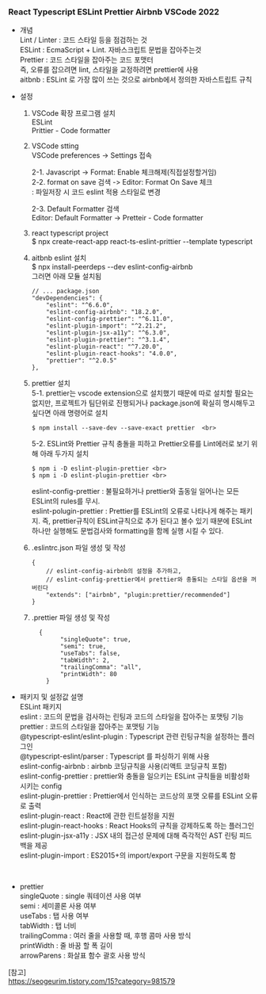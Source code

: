 ### React Typescript ESLint Prettier Airbnb VSCode 2022

- 개념 <br>
    Lint / Linter : 코드 스타일 등을 점검하는 것<br>
    ESLint : EcmaScript + Lint. 자바스크립트 문법을 잡아주는것<br>
    Prettier : 코드 스타일을 잡아주는 코드 포맷터<br>
    즉, 오류를 잡으려면 lint, 스타일을 교정하려면 prettier에 사용<br>
    aitbnb : ESLint 로 가장 많이 쓰는 것으로 airbnb에서 정의한 자바스트립트 규칙<br>

- 설정<br>
    1.  VSCode 확장 프로그램 설치  <br>
        ESLint  <br>
        Prittier - Code formatter<br>
   
    2.  VSCode stting  <br>
         VSCode preferences -> Settings 접속<br>
   
        2-1. Javascript -> Format: Enable 체크해제(직접설정할거임)<br>
        2-2. format on save 검색 -> Editor: Format On Save 체크<br>
        : 파일저장 시 코드 eslint 적용 스타일로 변경<br>
   
        2-3. Default Formatter 검색<br>
        Editor: Default Formatter -> Pretteir - Code formatter<br>
   
    3.  react typescript project  <br>
        $ npx create-react-app react-ts-eslint-prittier --template typescript<br>
   
    4.  aitbnb eslint 설치  <br>
         $ npx install-peerdeps --dev eslint-config-airbnb<br>
        그러면 아래 모듈 설치됨 <br>
        
        ```
        // ... package.json
        "devDependencies": {
            "eslint": "^6.6.0",
            "eslint-config-airbnb": "18.2.0",
            "eslint-config-prettier": "^6.11.0",
            "eslint-plugin-import": "^2.21.2",
            "eslint-plugin-jsx-a11y": "^6.3.0",
            "eslint-plugin-prettier": "^3.1.4",
            "eslint-plugin-react": "^7.20.0",
            "eslint-plugin-react-hooks": "4.0.0",
            "prettier": "^2.0.5"
        },
        ```
            
    5.  prettier 설치 <br>
        5-1. prettier는 vscode extension으로 설치했기 때문에 따로 설치할 필요는 없지만, 프로젝트가 팀단위로 진행되거나 package.json에 확실히 명시해두고 싶다면 아래 명령어로 설치 <br>
        
            $ npm install --save-dev --save-exact prettier  <br>

        5-2. ESLint와 Prettier 규칙 충돌을 피하고 Prettier오류를 Lint에러로 보기 위해 아래 두가지 설치 <br>
        
            $ npm i -D eslint-plugin-prettier <br>
            $ npm i -D eslint-plugin-prettier <br>
 
        eslint-config-prettier : 불필요하거나 prettier와 출동일 일어나는 모든 ESLint의 rules를 무시. <br>
        eslint-polugin-prettier : Prettier를 ESLint의 오류로 나타나게 해주는 패키지. 즉, prettier규칙이 ESLint규칙으로 추가 된다고 볼수 있기 때분에 ESLint 하나만 실행해도 문법검사와 formatting을 함께 실행 시킬 수 있다. <br>

    6.  .eslintrc.json 파일 생성 및 작성  <br>
    
        ```
        {
            // eslint-config-airbnb의 설정을 추가하고,
            // eslint-config-prettier에서 prettier와 충돌되는 스타일 옵션을 꺼버린다
            "extends": ["airbnb", "plugin:prettier/recommended"]
        }
        ```

    7.  .prettier 파일 생성 및 작성 <br>
    
        ```
          {
                "singleQuote": true,
                "semi": true,
                "useTabs": false,
                "tabWidth": 2,
                "trailingComma": "all",
                "printWidth": 80
            }
           ```

- 패키지 및 설정값 설명  <br>
  ESLint 패키지  <br>
  eslint : 코드의 문법을 검사하는 린팅과 코드의 스타일을 잡아주는 포맷팅 기능<br>
  prettier : 코드의 스타일을 잡아주는 포맷팅 기능<br>
  @typescript-eslint/eslint-plugin : Typescript 관련 린팅규칙을 설정하는 플러그인<br>
  @typescript-eslint/parser : Typescript 를 파싱하기 위해 사용<br>
  eslint-config-airbnb : airbnb 코딩규칙을 사용(리액트 코딩규칙 포함)<br>
  eslint-config-prettier : prettier와 충돌을 일으키는 ESLint 규칙들을 비활성화 시키는 config<br>
  eslint-plugin-prettier : Prettier에서 인식하는 코드상의 포맷 오류를 ESLint 오류로 출력<br>
  eslint-plugin-react : React에 관한 린트설정을 지원<br>
  eslint-plugin-react-hooks : React Hooks의 규칙을 강제하도록 하는 플러그인<br>
  eslint-plugin-jsx-a11y : JSX 내의 접근성 문제에 대해 즉각적인 AST 린팅 피드백을 제공<br>
  eslint-plugin-import : ES2015+의 import/export 구문을 지원하도록 함<br>
<br>

- prettier  <br>
    singleQuote : single 쿼테이션 사용 여부 <br> 
    semi : 세미콜론 사용 여부  <br>
    useTabs : 탭 사용 여부  <br>
    tabWidth : 탭 너비  <br>
    trailingComma : 여러 줄을 사용할 때, 후행 콤마 사용 방식  <br>
    printWidth : 줄 바꿈 할 폭 길이  <br>
    arrowParens : 화살표 함수 괄호 사용 방식<br>

[참고]  
https://seogeurim.tistory.com/15?category=981579
